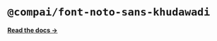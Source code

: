 # `@compai/font-noto-sans-khudawadi`

[**Read the docs &rarr;**](https://components.ai/docs/typefaces/noto-sans-khudawadi)
